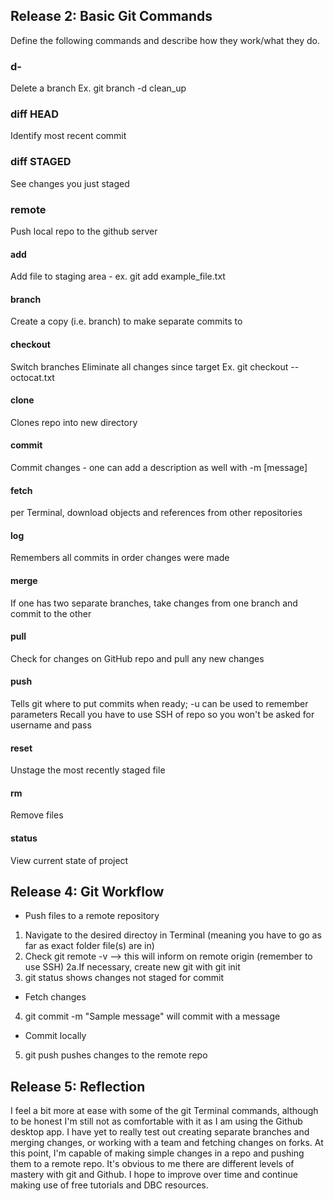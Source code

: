 ## Release 2: Basic Git Commands
Define the following commands and describe how they work/what they do.  

### d-
Delete a branch 
Ex. git branch -d clean_up

### diff HEAD
Identify most recent commit

### diff STAGED
See changes you just staged 

### remote 
Push local repo to the github server

#### add
Add file to staging area - ex. git add example_file.txt 

#### branch
Create a copy (i.e. branch) to make separate commits to 

#### checkout
Switch branches 
Eliminate all changes since target
Ex. git checkout --octocat.txt 

#### clone
Clones repo into new directory

#### commit
Commit changes - one can add a description as well with -m [message] 

#### fetch
per Terminal, download objects and references from other repositories 

#### log
Remembers all commits in order changes were made

#### merge
If one has two separate branches, take changes from one branch and commit to the other	

#### pull
Check for changes on GitHub repo and pull any new changes 

#### push
Tells git where to put commits when ready; -u can be used to remember parameters 
Recall you have to use SSH of repo so you won't be asked for username and pass

#### reset
Unstage the most recently staged file 

#### rm
Remove files 

#### status
View current state of project

## Release 4: Git Workflow

- Push files to a remote repository
1. Navigate to the desired directoy in Terminal (meaning you have to go as far as exact folder file(s) are in)
2. Check git remote -v --> this will inform on remote origin (remember to use SSH)
2a.If necessary, create new git with git init
3. git status shows changes not staged for commit

- Fetch changes
4. git commit -m "Sample message" will commit with a message

- Commit locally
5. git push pushes changes to the remote repo

## Release 5: Reflection

I feel a bit more at ease with some of the git Terminal commands, although to be honest I'm still not as comfortable with it as I am using the Github desktop app.
I have yet to really test out creating separate branches and merging changes, or working with a team and fetching changes on forks. At this point, I'm capable of making simple changes in a repo and pushing them to a remote repo. 
It's obvious to me there are different levels of mastery with git and Github. I hope to improve over time and continue making use of free tutorials and DBC resources. 
